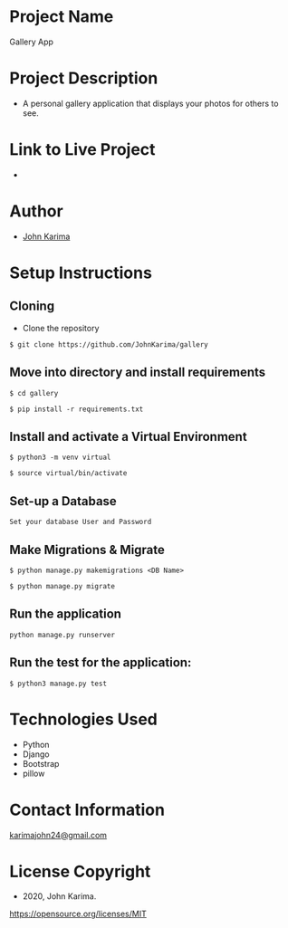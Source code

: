 # Project Name 
Gallery App

# Project Description 
- A personal gallery application that displays your photos for others to see.

# Link to Live Project
- 

# Author 
- [John Karima](https://github.com/JohnKarima)

# Setup Instructions 

## Cloning

- Clone the repository 
```
$ git clone https://github.com/JohnKarima/gallery
```
## Move into directory and install requirements
```
$ cd gallery

$ pip install -r requirements.txt 
```
## Install and activate a Virtual Environment
```
$ python3 -m venv virtual 

$ source virtual/bin/activate  
```
## Set-up a Database
```
Set your database User and Password 
```
## Make Migrations & Migrate
```
$ python manage.py makemigrations <DB Name> 

$ python manage.py migrate 
```
## Run the application
```
python manage.py runserver 
```
## Run the test for the application:
```
$ python3 manage.py test
```

# Technologies Used
- Python
- Django
- Bootstrap
- pillow

# Contact Information
karimajohn24@gmail.com

# License Copyright 
- 2020, John Karima.

https://opensource.org/licenses/MIT
